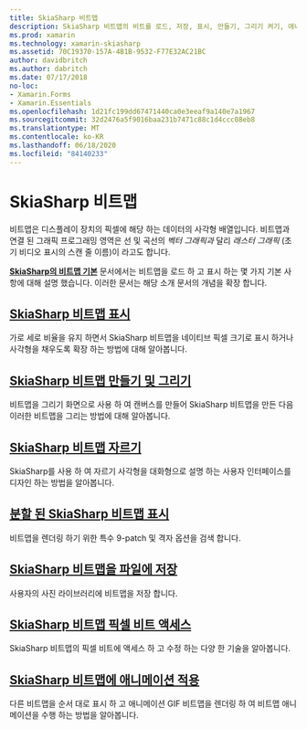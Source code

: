 ```yaml
---
title: SkiaSharp 비트맵
description: SkiaSharp 비트맵의 비트를 로드, 저장, 표시, 만들기, 그리기 켜기, 애니메이션 및 액세스 하는 방법에 대해 알아봅니다.
ms.prod: xamarin
ms.technology: xamarin-skiasharp
ms.assetid: 70C19370-157A-4B1B-9532-F77E32AC21BC
author: davidbritch
ms.author: dabritch
ms.date: 07/17/2018
no-loc:
- Xamarin.Forms
- Xamarin.Essentials
ms.openlocfilehash: 1d21fc199dd67471440ca0e3eeaf9a140e7a1967
ms.sourcegitcommit: 32d2476a5f9016baa231b7471c88c1d4ccc08eb8
ms.translationtype: MT
ms.contentlocale: ko-KR
ms.lasthandoff: 06/18/2020
ms.locfileid: "84140233"
---
```

# <a name="skiasharp-bitmaps"></a>SkiaSharp 비트맵

비트맵은 디스플레이 장치의 픽셀에 해당 하는 데이터의 사각형 배열입니다. 비트맵과 연결 된 그래픽 프로그래밍 영역은 선 및 곡선의 _벡터 그래픽과_ 달리 _래스터 그래픽_ (초기 비디오 표시의 스캔 줄 이름)이 라고도 합니다. 

**[SkiaSharp의 비트맵 기본](../basics/bitmaps.md)** 문서에서는 비트맵을 로드 하 고 표시 하는 몇 가지 기본 사항에 대해 설명 했습니다. 이러한 문서는 해당 소개 문서의 개념을 확장 합니다.

## <a name="displaying-skiasharp-bitmaps"></a>[SkiaSharp 비트맵 표시](displaying.md)

가로 세로 비율을 유지 하면서 SkiaSharp 비트맵을 네이티브 픽셀 크기로 표시 하거나 사각형을 채우도록 확장 하는 방법에 대해 알아봅니다.

## <a name="creating-and-drawing-on-skiasharp-bitmaps"></a>[SkiaSharp 비트맵 만들기 및 그리기](drawing.md)

비트맵을 그리기 화면으로 사용 하 여 캔버스를 만들어 SkiaSharp 비트맵을 만든 다음 이러한 비트맵을 그리는 방법에 대해 알아봅니다.

## <a name="cropping-skiasharp-bitmaps"></a>[SkiaSharp 비트맵 자르기](cropping.md)

SkiaSharp를 사용 하 여 자르기 사각형을 대화형으로 설명 하는 사용자 인터페이스를 디자인 하는 방법을 알아봅니다.

## <a name="segmented-display-of-skiasharp-bitmaps"></a>[분할 된 SkiaSharp 비트맵 표시](segmented.md)

비트맵을 렌더링 하기 위한 특수 9-patch 및 격자 옵션을 검색 합니다.

## <a name="saving-skiasharp-bitmaps-to-files"></a>[SkiaSharp 비트맵을 파일에 저장](saving.md)

사용자의 사진 라이브러리에 비트맵을 저장 합니다.

## <a name="accessing-skiasharp-bitmap-pixel-bits"></a>[SkiaSharp 비트맵 픽셀 비트 액세스](pixel-bits.md)

SkiaSharp 비트맵의 픽셀 비트에 액세스 하 고 수정 하는 다양 한 기술을 알아봅니다.

## <a name="animating-skiasharp-bitmaps"></a>[SkiaSharp 비트맵에 애니메이션 적용](animating.md)

다른 비트맵을 순서 대로 표시 하 고 애니메이션 GIF 비트맵을 렌더링 하 여 비트맵 애니메이션을 수행 하는 방법을 알아봅니다.
